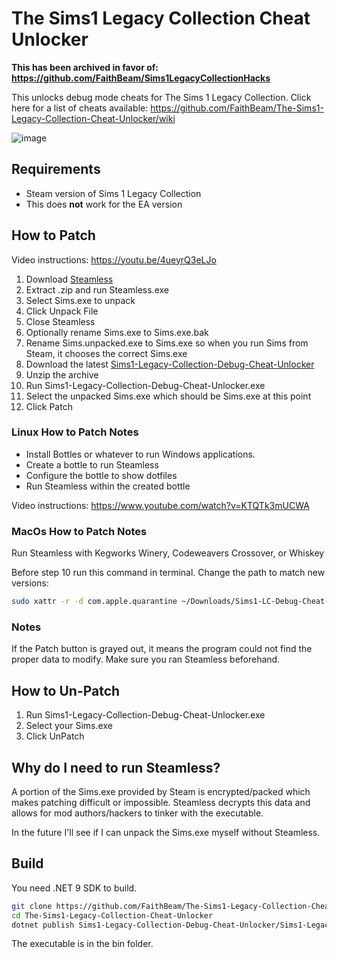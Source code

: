 # The Sims1 Legacy Collection Cheat Unlocker

**This has been archived in favor of: https://github.com/FaithBeam/Sims1LegacyCollectionHacks**

This unlocks debug mode cheats for The Sims 1 Legacy Collection. Click here for a list of cheats available: https://github.com/FaithBeam/The-Sims1-Legacy-Collection-Cheat-Unlocker/wiki

![image](https://github.com/user-attachments/assets/3b5d128a-fa9b-4bd4-9de1-eca7cd3ac2c6)

## Requirements

* Steam version of Sims 1 Legacy Collection
* This does **not** work for the EA version

## How to Patch

Video instructions: https://youtu.be/4ueyrQ3eLJo

1. Download [Steamless](https://github.com/atom0s/Steamless)
2. Extract .zip and run Steamless.exe
3. Select Sims.exe to unpack
4. Click Unpack File
5. Close Steamless
6. Optionally rename Sims.exe to Sims.exe.bak
7. Rename Sims.unpacked.exe to Sims.exe so when you run Sims from Steam, it chooses the correct Sims.exe
8. Download the latest [Sims1-Legacy-Collection-Debug-Cheat-Unlocker](https://github.com/FaithBeam/The-Sims1-Legacy-Collection-Cheat-Unlocker/releases)
9. Unzip the archive
10. Run Sims1-Legacy-Collection-Debug-Cheat-Unlocker.exe
11. Select the unpacked Sims.exe which should be Sims.exe at this point
12. Click Patch

### Linux How to Patch Notes

* Install Bottles or whatever to run Windows applications.
* Create a bottle to run Steamless
* Configure the bottle to show dotfiles
* Run Steamless within the created bottle

Video instructions: https://www.youtube.com/watch?v=KTQTk3mUCWA

### MacOs How to Patch Notes

Run Steamless with Kegworks Winery, Codeweavers Crossover, or Whiskey

Before step 10 run this command in terminal. Change the path to match new versions:
```bash
sudo xattr -r -d com.apple.quarantine ~/Downloads/Sims1-LC-Debug-Cheat-Unlocker.1.0.2+macOS.x64
```

### Notes

If the Patch button is grayed out, it means the program could not find the proper data to modify. Make sure you ran 
Steamless beforehand.

## How to Un-Patch

1. Run Sims1-Legacy-Collection-Debug-Cheat-Unlocker.exe
2. Select your Sims.exe
3. Click UnPatch

## Why do I need to run Steamless?

A portion of the Sims.exe provided by Steam is encrypted/packed which makes patching difficult or impossible. Steamless decrypts this 
data and allows for mod authors/hackers to tinker with the executable.

In the future I'll see if I can unpack the Sims.exe myself without Steamless.

## Build

You need .NET 9 SDK to build.

```bash
git clone https://github.com/FaithBeam/The-Sims1-Legacy-Collection-Cheat-Unlocker
cd The-Sims1-Legacy-Collection-Cheat-Unlocker
dotnet publish Sims1-Legacy-Collection-Debug-Cheat-Unlocker/Sims1-Legacy-Collection-Debug-Cheat-Unlocker.csproj -c Release -o artifacts -p:VersionPrefix=${{ env.PACK_VER }} -p:PublishSingleFile=true -p:SelfContained=true -p:DebugType=embedded -p:IncludeNativeLibrariesForSelfExtract=true -p:EnableCompressionInSingleFile=true -p:PublishTrimmed=true -p:RuntimeIdentifier=win-x64
````

The executable is in the bin folder.
